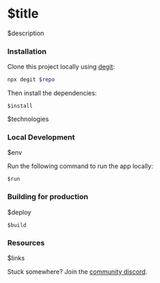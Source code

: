# $title

$description

### Installation

Clone this project locally using [degit](https://npmjs.org/package/degit):

```bash
npx degit $repo
```

Then install the dependencies:

```
$install
```
$technologies

### Local Development

$env

Run the following command to run the app locally:

```
$run
```


### Building for production

$deploy

```
$build
```

### Resources

$links


Stuck somewhere? Join the [community discord](https://discord.gg/thirdweb).